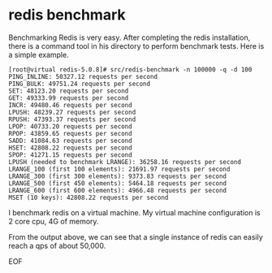 # redis benchmark
Benchmarking Redis is very easy. After completing the redis installation, there is a command tool in his directory to 
perform benchmark tests. Here is a simple example.
```
[root@virtual redis-5.0.8]# src/redis-benchmark -n 100000 -q -d 100
PING_INLINE: 50327.12 requests per second
PING_BULK: 49751.24 requests per second
SET: 48123.20 requests per second
GET: 49333.99 requests per second
INCR: 49480.46 requests per second
LPUSH: 48239.27 requests per second
RPUSH: 47393.37 requests per second
LPOP: 40733.20 requests per second
RPOP: 43859.65 requests per second
SADD: 41084.63 requests per second
HSET: 42808.22 requests per second
SPOP: 41271.15 requests per second
LPUSH (needed to benchmark LRANGE): 36258.16 requests per second
LRANGE_100 (first 100 elements): 21691.97 requests per second
LRANGE_300 (first 300 elements): 9373.83 requests per second
LRANGE_500 (first 450 elements): 5464.18 requests per second
LRANGE_600 (first 600 elements): 4966.48 requests per second
MSET (10 keys): 42808.22 requests per second
```
I benchmark redis on a virtual machine. My virtual machine configuration is 2 core cpu, 4G of memory.

From the output above, we can see that a single instance of redis can easily reach a qps of about 50,000.

EOF